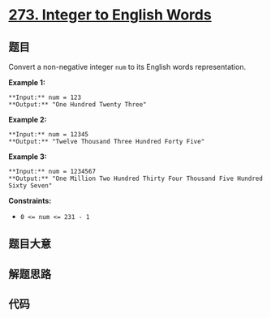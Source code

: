 # [273. Integer to English Words](https://leetcode.com/problems/integer-to-english-words)

## 题目

Convert a non-negative integer `num` to its English words representation.



**Example 1:**

    
    
    **Input:** num = 123
    **Output:** "One Hundred Twenty Three"
    

**Example 2:**

    
    
    **Input:** num = 12345
    **Output:** "Twelve Thousand Three Hundred Forty Five"
    

**Example 3:**

    
    
    **Input:** num = 1234567
    **Output:** "One Million Two Hundred Thirty Four Thousand Five Hundred Sixty Seven"
    



**Constraints:**

  * `0 <= num <= 231 - 1`


## 题目大意

## 解题思路

## 代码

```javascript

```
